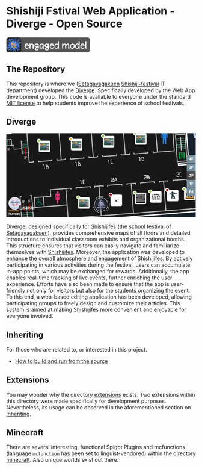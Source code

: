 # Shishiji Fstival Web Application - Diverge - Open Source

[![Engaged Model](https://github.com/KANOKIw/Shishiji/raw/main/resources/img/engaged-model-cropped.svg)](https://shishijifes.com)

## The Repository

This repository is where we ([Setagayagakuen](https://www.setagayagakuen.ac.jp) [Shishiji-festival](https://shishijifes.setagayagakuen.ac.jp) IT department) developed the [Diverge](https://shishijifes.com). Specifically developed by the Web App development group. 
This code is available to everyone under the standard [MIT license](https://github.com/KANOKIw/Shishiji/blob/main/LICENSE) to help students improve the experience of school festivals.

## Diverge

<p align="center">
  <img alt="shishijifes app in action" src="https://github.com/KANOKIw/Shishiji/raw/main/resources/img/engaged-model-harvested.png">
</p>

[Diverge](https://shishijifes.com), designed specifically for [Shishijifes](https://shishijifes.setagayagakuen.ac.jp) (the school festival of [Setagayagakuen](https://www.setagayagakuen.ac.jp)), provides comprehensive maps of all floors and detailed introductions to individual classroom exhibits and organizational booths. This structure ensures that visitors can easily navigate and familiarize themselves with [Shishijifes](https://shishijifes.setagayagakuen.ac.jp). Moreover, the application was developed to enhance the overall atmosphere and engagement of [Shishijifes](https://shishijifes.setagayagakuen.ac.jp). By actively participating in various activities during the festival, users can accumulate in-app points, which may be exchanged for rewards. Additionally, the app enables real-time tracking of live events, further enriching the user experience. Efforts have also been made to ensure that the app is user-friendly not only for visitors but also for the students organizing the event. To this end, a web-based editing application has been developed, allowing participating groups to freely design and customize their articles. This system is aimed at making [Shishijifes](https://shishijifes.setagayagakuen.ac.jp) more convenient and enjoyable for everyone involved.

## Inheriting

For those who are related to, or interested in this project.

* [How to build and run from the source](https://github.com/KANOKIw/Shishiji/wiki/How-to-Build-and-Run-from-the-source)

## Extensions

You may wonder why the directory [extensions](/extensions) exists. Two extensions within this directory were made specifically for development purposes. Nevertheless, its usage can be observed in the aforementioned section on [Inheriting](#inheriting).

## Minecraft

There are several interesting, functional Spigot Plugins and mcfunctions (language `mcfunction` has been set to linguist-vendored) within the directory [minecraft](/minecraft). Also unique worlds exist out there.
